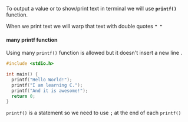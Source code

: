 To output a value or to show/print text in terminal we will use <b>`printf()`</b> function.

When we print text we will warp that text with double quotes <b>`" "`</b>

#### many printf function

Using many `printf()` function is allowed but it doesn't insert a new line .
``` c
#include <stdio.h>

int main() {
  printf("Hello World!");
  printf("I am learning C.");
  printf("And it is awesome!");
  return 0;
}
```


 `printf()` is a statement so we need to use <b>` ; `</b> at the end of each `printf()` 